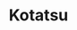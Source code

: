 ---
title: Kotatsu
layout: home

main:
  title: Kotatsu
  text: Manga in your pocket
  tagline: A simple and convenient open source manga reader for Android from and for the community, where you can find and read your favorite manga easier than ever.
  image: 
    alt: Kotatsu Logo
    light: /logo-compact.svg
    dark: /logo-compact-dark.svg
  actions:
    - theme: brand
      text: Download
      link: /download/
    - theme: alt
      text: Manuals
      link: /manuals/guides/getting-started/
  features:
    - image: 
        alt: Feature Sources
        light: /img/feature_sources-light.webp
        dark: /img/feature_sources-dark.webp
      title: Huge count of sources
      details: Supports over a 500+ sources
    - image: 
        alt: Feature Reader
        light: /img/feature_reader-light.webp
        dark: /img/feature_reader-dark.webp
      title: Customizable reader
      details: Make reading even more convenient with different reader settings
    - image: 
        alt: Feature Tracking
        light: /img/feature_tracking-light.webp
        dark: /img/feature_tracking-dark.webp
      title: Supports tracking
      details: Supports MyAnimeList, Anilist and Shikimori
    - image: 
        alt: Feature Search
        light: /img/feature_search-light.webp
        dark: /img/feature_search-dark.webp
      title: Smart search
      details: Search for interested titles quickly and easily
    - image: 
        alt: Feature Downloads
        light: /img/feature_downloads-light.webp
        dark: /img/feature_downloads-dark.webp
      title: Powerful downloader
      details: Can download titles slowly to avoid problems with sources
    - image: 
        alt: Feature Sync
        light: /img/feature_sync-light.webp
        dark: /img/feature_sync-dark.webp
      title: Synchronization
      details: Easily sync series between your devices.
---